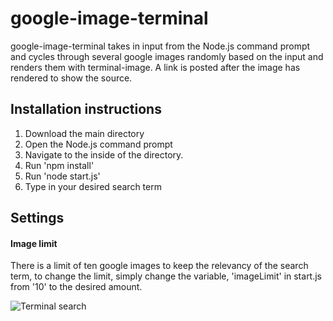 # google-image-terminal

google-image-terminal takes in input from the Node.js command prompt and cycles
through several google images randomly based on the input and renders them with
terminal-image. A link is posted after the image has rendered to show the source.

<h2> Installation instructions </h2>

<ol>
  <li>Download the main directory</li>
  <li>Open the Node.js command prompt</li>
  <li>Navigate to the inside of the directory.</li>
  <li>Run 'npm install'</li>
  <li>Run 'node start.js'</li>
  <li>Type in your desired search term</li>
</ol>

<h2> Settings </h2>

<h4> Image limit </h4>
There is a limit of ten google images to keep the relevancy of the search term, to
change the limit, simply change the variable, 'imageLimit' in start.js from
'10' to the desired amount.

![Terminal search](https://user-images.githubusercontent.com/36284384/89242526-a2c7f900-d5b6-11ea-9500-3da321b6ecbb.JPG)
